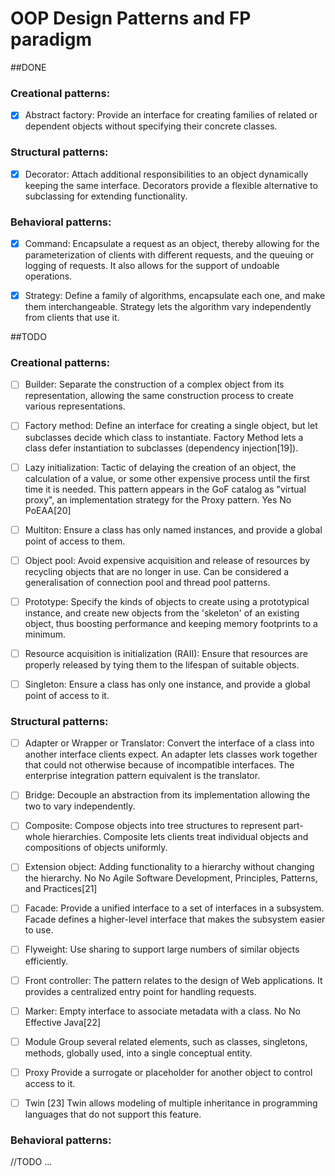 # OOP Design Patterns and FP paradigm

##DONE 

### Creational patterns:

- [x] Abstract factory: Provide an interface for creating families of related or dependent objects without specifying their concrete classes.

### Structural patterns:

- [x] Decorator:	Attach additional responsibilities to an object dynamically keeping the same interface. Decorators provide a flexible alternative to subclassing for extending functionality.

### Behavioral patterns:

- [x] Command: 	Encapsulate a request as an object, thereby allowing for the parameterization of clients with different requests, and the queuing or logging of requests. It also allows for the support of undoable operations.

- [x] Strategy: Define a family of algorithms, encapsulate each one, and make them interchangeable. Strategy lets the algorithm vary independently from clients that use it.


##TODO

### Creational patterns:


	
- [ ] Builder:	Separate the construction of a complex object from its representation, allowing the same construction process to create various representations.
	
- [ ] Factory method:	Define an interface for creating a single object, but let subclasses decide which class to instantiate. Factory Method lets a class defer instantiation to subclasses (dependency injection[19]).

- [ ] Lazy initialization:	Tactic of delaying the creation of an object, the calculation of a value, or some other expensive process until the first time it is needed. This pattern appears in the GoF catalog as "virtual proxy", an implementation strategy for the Proxy pattern.	Yes	No	PoEAA[20]

- [ ] Multiton:	Ensure a class has only named instances, and provide a global point of access to them.

- [ ] Object pool: Avoid expensive acquisition and release of resources by recycling objects that are no longer in use. Can be considered a generalisation of connection pool and thread pool patterns.

- [ ] Prototype: Specify the kinds of objects to create using a prototypical instance, and create new objects from the 'skeleton' of an existing object, thus boosting performance and keeping memory footprints to a minimum.

- [ ] Resource acquisition is initialization (RAII): Ensure that resources are properly released by tying them to the lifespan of suitable objects.

- [ ] Singleton: Ensure a class has only one instance, and provide a global point of access to it.

### Structural patterns:

- [ ] Adapter or Wrapper or Translator:	Convert the interface of a class into another interface clients expect. An adapter lets classes work together that could not otherwise because of incompatible interfaces. The enterprise integration pattern equivalent is the translator.

- [ ] Bridge:	Decouple an abstraction from its implementation allowing the two to vary independently.

- [ ] Composite:	Compose objects into tree structures to represent part-whole hierarchies. Composite lets clients treat individual objects and compositions of objects uniformly.



- [ ] Extension object:	Adding functionality to a hierarchy without changing the hierarchy.	No	No	Agile Software Development, Principles, Patterns, and Practices[21]

- [ ] Facade:	Provide a unified interface to a set of interfaces in a subsystem. Facade defines a higher-level interface that makes the subsystem easier to use.

- [ ] Flyweight:	Use sharing to support large numbers of similar objects efficiently.

- [ ] Front controller:	The pattern relates to the design of Web applications. It provides a centralized entry point for handling requests.

- [ ] Marker:	Empty interface to associate metadata with a class.	No	No	Effective Java[22]

- [ ] Module	Group several related elements, such as classes, singletons, methods, globally used, into a single conceptual entity.

- [ ] Proxy	Provide a surrogate or placeholder for another object to control access to it.
	
- [ ] Twin [23]	Twin allows modeling of multiple inheritance in programming languages that do not support this feature.

### Behavioral patterns:

//TODO ...
